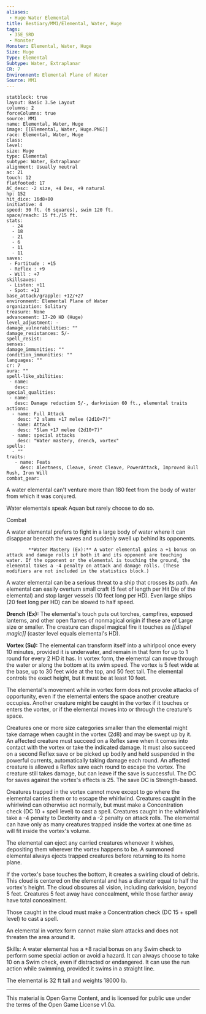 ```yaml
---
aliases:
 - Huge Water Elemental
title: Bestiary/MM1/Elemental, Water, Huge
tags: 
 - 35E_SRD
 - Monster
Monster: Elemental, Water, Huge
Size: Huge
Type: Elemental
Subtype: Water, Extraplanar
CR: 7
Environnent: Elemental Plane of Water
Source: MM1
---
```


```statblock
statblock: true
layout: Basic 3.5e Layout
columns: 2
forceColumns: true
source: MM1 
name: Elemental, Water, Huge
image: [[Elemental, Water, Huge.PNG]]
race: Elemental, Water, Huge
class: 
level: 
size: Huge
type: Elemental
subtype: Water, Extraplanar
alignment: Usually neutral
ac: 21
touch: 12
flatfooted: 17
AC_desc: -2 size, +4 Dex, +9 natural
hp: 152
hit_dice: 16d8+80
initiative: 4
speed: 30 ft. (6 squares), swim 120 ft.
space/reach: 15 ft./15 ft.
stats:
  - 24
  - 18
  - 21
  - 6
  - 11
  - 11
saves:
 - Fortitude : +15
 - Reflex : +9
 - Will : +7
skillsaves:
 - Listen: +11
 - Spot: +12
base_attack/grapple: +12/+27
environment: Elemental Plane of Water
organization: Solitary
treasure: None
advancement: 17-20 HD (Huge)
level_adjustment: -
damage_vulnerabilities: ""
damage_resistances: 5/-
spell_resist: 
senses: 
damage_immunities: ""
condition_immunities: ""
languages: ""
cr: 7
aura: ""
spell-like_abilities:
 - name: 
   desc: 
special_qualities:
 - name:
   desc: Damage reduction 5/-, darkvision 60 ft., elemental traits
actions:
  - name: Full Attack
    desc: "2 slams +17 melee (2d10+7)"
  - name: Attack
    desc: "Slam +17 melee (2d10+7)"
  - name: special attacks
    desc: "Water mastery, drench, vortex"
spells:
  - ""
traits:
   - name: Feats
     desc: Alertness, Cleave, Great Cleave, PowerAttack, Improved Bull Rush, Iron Will
combat_gear:  
```


A water elemental can't venture more than 180 feet from the body of water from which it was conjured.

Water elementals speak Aquan but rarely choose to do so.

Combat

A water elemental prefers to fight in a large body of water where it can disappear beneath the waves and suddenly swell up behind its opponents.


            **Water Mastery (Ex):** A water elemental gains a +1 bonus on attack and damage rolls if both it and its opponent are touching water. If the opponent or the elemental is touching the ground, the elemental takes a -4 penalty on attack and damage rolls. (These modifiers are not included in the statistics block.)

A water elemental can be a serious threat to a ship that crosses its path. An elemental can easily overturn small craft (5 feet of length per Hit Die of the elemental) and stop larger vessels (10 feet long per HD). Even large ships (20 feet long per HD) can be slowed to half speed.


**Drench (Ex):** The elemental's touch puts out torches, campfires, exposed lanterns, and other open flames of nonmagical origin if these are of Large size or smaller. The creature can dispel magical fire it touches as *[[dispel magic]]* (caster level equals elemental's HD).


**Vortex (Su):** The elemental can transform itself into a whirlpool once every 10 minutes, provided it is underwater, and remain in that form for up to 1 round for every 2 HD it has. In vortex form, the elemental can move through the water or along the bottom at its swim speed. The vortex is 5 feet wide at the base, up to 30 feet wide at the top, and 50 feet tall. The elemental controls the exact height, but it must be at least 10 feet.

The elemental's movement while in vortex form does not provoke attacks of opportunity, even if the elemental enters the space another creature occupies. Another creature might be caught in the vortex if it touches or enters the vortex, or if the elemental moves into or through the creature's space.

Creatures one or more size categories smaller than the elemental might take damage when caught in the vortex (2d8) and may be swept up by it. An affected creature must succeed on a Reflex save when it comes into contact with the vortex or take the indicated damage. It must also succeed on a second Reflex save or be picked up bodily and held suspended in the powerful currents, automatically taking damage each round. An affected creature is allowed a Reflex save each round to escape the vortex. The creature still takes damage, but can leave if the save is successful. The DC for saves against the vortex's effects is 25. The save DC is Strength-based.

Creatures trapped in the vortex cannot move except to go where the elemental carries them or to escape the whirlwind. Creatures caught in the whirlwind can otherwise act normally, but must make a Concentration check (DC 10 + spell level) to cast a spell. Creatures caught in the whirlwind take a -4 penalty to Dexterity and a -2 penalty on attack rolls. The elemental can have only as many creatures trapped inside the vortex at one time as will fit inside the vortex's volume.

The elemental can eject any carried creatures whenever it wishes, depositing them wherever the vortex happens to be. A summoned elemental always ejects trapped creatures before returning to its home plane.

If the vortex's base touches the bottom, it creates a swirling cloud of debris. This cloud is centered on the elemental and has a diameter equal to half the vortex's height. The cloud obscures all vision, including darkvision, beyond 5 feet. Creatures 5 feet away have concealment, while those farther away have total concealment.

Those caught in the cloud must make a Concentration check (DC 15 + spell level) to cast a spell.

An elemental in vortex form cannot make slam attacks and does not threaten the area around it.

Skills: A water elemental has a +8 racial bonus on any Swim check to perform some special action or avoid a hazard. It can always choose to take 10 on a Swim check, even if distracted or endangered. It can use the run action while swimming, provided it swims in a straight line.

The elemental is 32 ft tall and weights 18000 lb.

---

This material is Open Game Content, and is licensed for public use under the terms of the Open Game License v1.0a.
